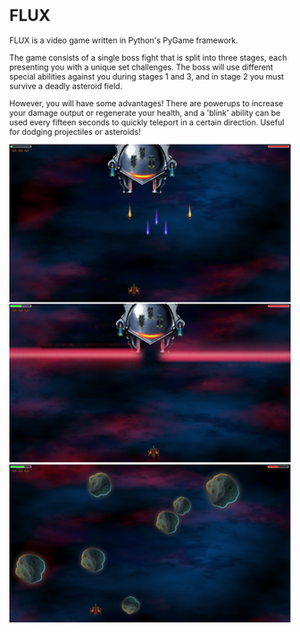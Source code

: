 # FLUX
FLUX is a video game written in Python's PyGame framework.
<p>
The game consists of a single boss fight that is split into three stages, each presenting you with a unique set challenges.
The boss will use different special abilities against you during stages 1 and 3, and in stage 2 you must survive a deadly asteroid field.
<p>
However, you will have some advantages! There are powerups to increase your damage output or regenerate your health, and a 'blink' ability can be used every fifteen seconds to quickly teleport in a certain direction.
Useful for dodging projectiles or asteroids!


![alt text](https://raw.githubusercontent.com/Balicea24/FLUX/master/screenshots/FluxSS0.png)
![alt text](https://raw.githubusercontent.com/Balicea24/FLUX/master/screenshots/FluxSS1.png)
![alt text](https://raw.githubusercontent.com/Balicea24/FLUX/master/screenshots/FluxSS2.png)

